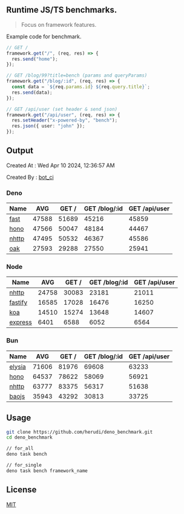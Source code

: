 ## Runtime JS/TS benchmarks.

> Focus on framework features.

Example code for benchmark.
```ts
// GET /
framework.get("/", (req, res) => {
  res.send("home");
});

// GET /blog/99?title=bench (params and queryParams)
framework.get("/blog/:id", (req, res) => {
  const data = `${req.params.id} ${req.query.title}`;
  res.send(data);
});

// GET /api/user (set header & send json)
framework.get("/api/user", (req, res) => {
  res.setHeader("x-powered-by", "bench");
  res.json({ user: "john" });
});
```

## Output
Created At : Wed Apr 10 2024, 12:36:57 AM

Created By : [bot_ci](https://github.com/herudi/deno_benchmarks/commits?author=github-actions%5Bbot%5D)


### Deno
|Name|AVG|GET /|GET /blog/:id|GET /api/user|
|----|----|----|----|----|
|[fast](https://github.com/danteissaias/fast)|47588|51689|45216|45859|
|[hono](https://github.com/honojs/hono)|47566|50047|48184|44467|
|[nhttp](https://github.com/nhttp/nhttp)|47495|50532|46367|45586|
|[oak](https://github.com/oakserver/oak)|27593|29288|27550|25941|
  


### Node
|Name|AVG|GET /|GET /blog/:id|GET /api/user|
|----|----|----|----|----|
|[nhttp](https://github.com/nhttp/nhttp)|24758|30083|23181|21011|
|[fastify](https://github.com/fastify/fastify)|16585|17028|16476|16250|
|[koa](https://github.com/koajs/koa)|14510|15274|13648|14607|
|[express](https://github.com/expressjs/express)|6401|6588|6052|6564|
  


### Bun
|Name|AVG|GET /|GET /blog/:id|GET /api/user|
|----|----|----|----|----|
|[elysia](https://github.com/elysiajs/elysia)|71606|81976|69608|63233|
|[hono](https://github.com/honojs/hono)|64537|78622|58069|56921|
|[nhttp](https://github.com/nhttp/nhttp)|63777|83375|56317|51638|
|[baojs](https://github.com/mattreid1/baojs)|35943|43292|30813|33725|
  



## Usage

```bash
git clone https://github.com/herudi/deno_benchmark.git
cd deno_benchmark

// for_all
deno task bench

// for_single
deno task bench framework_name
```

## License

[MIT](LICENSE)

